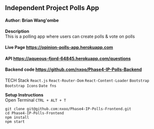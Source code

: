 ## Independent Project Polls App 
#### Author: **Brian Wang'ombe**

**Description**  
This is a polling app where users can create polls & vote on polls

#### Live Page https://opinion-polls-app.herokuapp.com
#### API https://aqueous-fjord-64845.herokuapp.com/questions
#### Backend code https://github.com/nxoo/Phase4-IP-Polls-Backend

TECH Stack
`React.js`
`React-Router-Dom`
`React-Content-Loader`
`Bootstrap`
`Bootstrap Icons`
`Date fns`

**Setup Instructions**   
Open Terminal `CTRL + ALT + T`

`git clone git@github.com:nxoo/Phase4-IP-Polls-Frontend.git`   
`cd Phase4-IP-Polls-Frontend`  
`npm install`  
`npm start`
